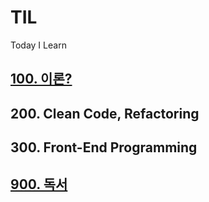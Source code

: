 
# TIL
Today I Learn

## [100. 이론?](https://github.com/JuniorMSG/TIL/tree/main/100_%20%EC%9D%B4%EB%A1%A0)

## 200. Clean Code, Refactoring 

## 300. Front-End Programming

## [900. 독서](https://github.com/JuniorMSG/TIL/tree/main/900_%EB%8F%85%EC%84%9C)
